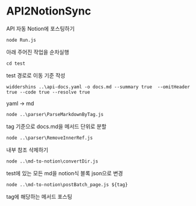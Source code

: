 # API2NotionSync

API 자동 Notion에 포스팅하기

```shell
node Run.js
```
아래 주어진 작업을 순차실행

```shell
cd test
```
test 경로로 이동 기준 작성

```shell
widdershins ..\api-docs.yaml -o docs.md --summary true  --omitHeader true --code true --resolve true
```
yaml -> md

```shell
node ..\parser\ParseMarkdownByTag.js
```
tag 기준으로 docs.md을 메서드 단위로 분할

```shell
node ..\parser\RemoveInnerRef.js
```
내부 참조 삭제하기

```shell
node ..\md-to-notion\convertDir.js
```
test에 있는 모든 md을 notion식 블록 json으로 변경

```shell
node ..\md-to-notion\postBatch_page.js ${tag}
```
tag에 해당하는 메서드 포스팅
